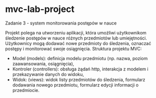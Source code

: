 # mvc-lab-project
Zadanie 3 - system monitorowania postępów w nauce

Projekt polega na utworzeniu aplikacji, która umożliwi użytkownikom śledzenie postępów w nauce 
różnych przedmiotów lub umiejętności. Użytkownicy mogą dodawać nowe przedmioty do śledzenia, 
oznaczać postępy i monitorować swoje osiągnięcia.
Struktura projektu MVC:
- Model (models): definicja modelu przedmiotu (np. nazwa, poziom zaawansowania, osiągnięcia),
- Kontroler (controllers): obsługa żądań http, interakcja z modelem i przekazywanie danych do 
widoku,
- Widok: (views): widok listy przedmiotów do śledzenia, formularz dodawania nowego przedmiotu, 
formularz edycji informacji o przedmiocie.
